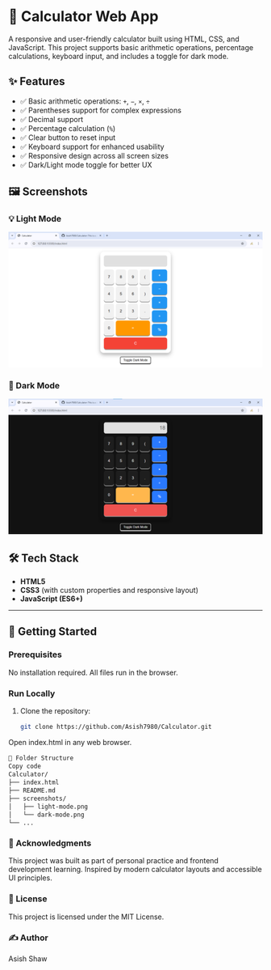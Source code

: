 # 🧮 Calculator Web App

A responsive and user-friendly calculator built using HTML, CSS, and JavaScript. This project supports basic arithmetic operations, percentage calculations, keyboard input, and includes a toggle for dark mode.

## ✨ Features

- ✅ Basic arithmetic operations: `+`, `−`, `×`, `÷`
- ✅ Parentheses support for complex expressions
- ✅ Decimal support
- ✅ Percentage calculation (`%`)
- ✅ Clear button to reset input
- ✅ Keyboard support for enhanced usability
- ✅ Responsive design across all screen sizes
- ✅ Dark/Light mode toggle for better UX

## 🖼️ Screenshots

### 💡 Light Mode
![Light Mode](screenshots/calculator1.png)

### 🌙 Dark Mode
![Dark Mode](screenshots/calculator2.png)


## 🛠️ Tech Stack

- **HTML5**
- **CSS3** (with custom properties and responsive layout)
- **JavaScript (ES6+)**

---

## 🚀 Getting Started

### Prerequisites

No installation required. All files run in the browser.

### Run Locally

1. Clone the repository:
   ```bash
   git clone https://github.com/Asish7980/Calculator.git
Open index.html in any web browser.
```
📁 Folder Structure
Copy code
Calculator/
├── index.html
├── README.md
├── screenshots/
│   ├── light-mode.png
│   └── dark-mode.png
└── ...
```
### 🙌 Acknowledgments
This project was built as part of personal practice and frontend development learning. Inspired by modern calculator layouts and accessible UI principles.

### 📜 License
This project is licensed under the MIT License.

### ✍️ Author
Asish Shaw
